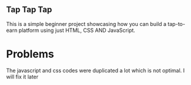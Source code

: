 ## Tap Tap Tap 
This is a simple beginner project showcasing how you can build a tap-to-earn platform using just HTML, CSS AND JavaScript.

# Problems
The javascript and css codes were duplicated a lot which is not optimal. I will fix it later